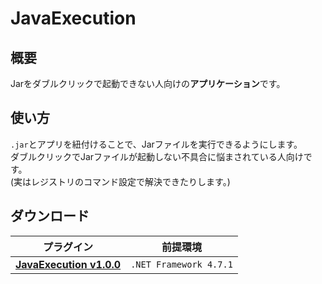 JavaExecution
==========

概要
-----------
Jarをダブルクリックで起動できない人向けの**アプリケーション**です。  

使い方
-----------
`.jar`とアプリを紐付けることで、Jarファイルを実行できるようにします。  
ダブルクリックでJarファイルが起動しない不具合に悩まされている人向けです。  
(実はレジストリのコマンド設定で解決できたりします。)  

ダウンロード
-----------
| プラグイン | 前提環境 |
|:---:|:---:|
| [**JavaExecution v1.0.0**](https://github.com/yuttyann/FileArchive/raw/main/JavaExecution/exe/1.0.0/JavaExecution%20v1.0.0.jar) | `.NET Framework 4.7.1` |